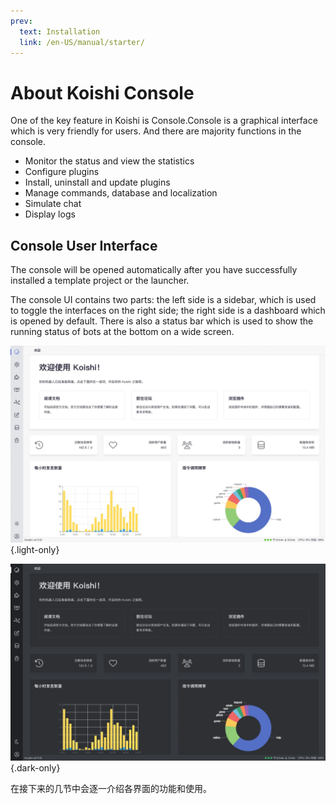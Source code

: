 ```yaml
---
prev:
  text: Installation
  link: /en-US/manual/starter/
---
```


# About Koishi Console

One of the key feature in Koishi is Console.Console is a graphical interface which is very friendly for users. And there are majority functions in the console.

- Monitor the status and view the statistics
- Configure plugins
- Install, uninstall and update plugins
- Manage commands, database and localization
- Simulate chat
- Display logs

## Console User Interface

The console will be opened automatically after you have successfully installed a template project or the launcher.

The console UI contains two parts: the left side is a sidebar, which is used to toggle the interfaces on the right side; the right side is a dashboard which is opened by default. There is also a status bar which is used to show the running status of bots at the bottom on a wide screen.

![home](/manual/console/home.light.webp) {.light-only}

![home](/manual/console/home.dark.webp) {.dark-only}

在接下来的几节中会逐一介绍各界面的功能和使用。
